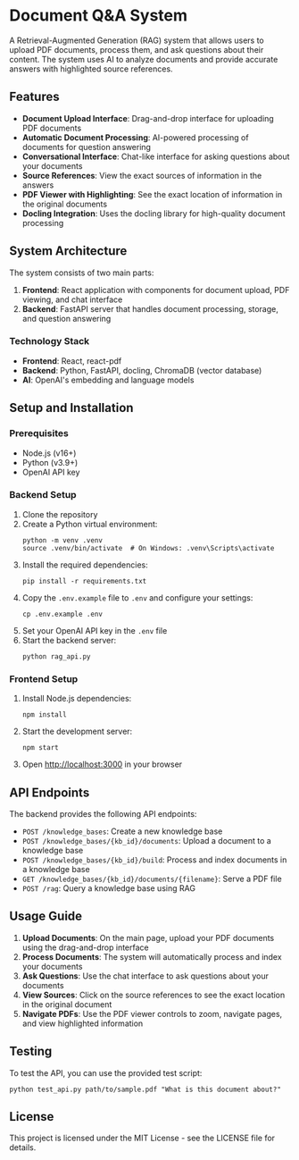 # Document Q&A System

A Retrieval-Augmented Generation (RAG) system that allows users to upload PDF documents, process them, and ask questions about their content. The system uses AI to analyze documents and provide accurate answers with highlighted source references.

## Features

- **Document Upload Interface**: Drag-and-drop interface for uploading PDF documents
- **Automatic Document Processing**: AI-powered processing of documents for question answering
- **Conversational Interface**: Chat-like interface for asking questions about your documents
- **Source References**: View the exact sources of information in the answers
- **PDF Viewer with Highlighting**: See the exact location of information in the original documents
- **Docling Integration**: Uses the docling library for high-quality document processing

## System Architecture

The system consists of two main parts:

1. **Frontend**: React application with components for document upload, PDF viewing, and chat interface
2. **Backend**: FastAPI server that handles document processing, storage, and question answering

### Technology Stack

- **Frontend**: React, react-pdf
- **Backend**: Python, FastAPI, docling, ChromaDB (vector database)
- **AI**: OpenAI's embedding and language models

## Setup and Installation

### Prerequisites

- Node.js (v16+)
- Python (v3.9+)
- OpenAI API key

### Backend Setup

1. Clone the repository
2. Create a Python virtual environment:
   ```
   python -m venv .venv
   source .venv/bin/activate  # On Windows: .venv\Scripts\activate
   ```
3. Install the required dependencies:
   ```
   pip install -r requirements.txt
   ```
4. Copy the `.env.example` file to `.env` and configure your settings:
   ```
   cp .env.example .env
   ```
5. Set your OpenAI API key in the `.env` file
6. Start the backend server:
   ```
   python rag_api.py
   ```

### Frontend Setup

1. Install Node.js dependencies:
   ```
   npm install
   ```
2. Start the development server:
   ```
   npm start
   ```
3. Open [http://localhost:3000](http://localhost:3000) in your browser

## API Endpoints

The backend provides the following API endpoints:

- `POST /knowledge_bases`: Create a new knowledge base
- `POST /knowledge_bases/{kb_id}/documents`: Upload a document to a knowledge base
- `POST /knowledge_bases/{kb_id}/build`: Process and index documents in a knowledge base
- `GET /knowledge_bases/{kb_id}/documents/{filename}`: Serve a PDF file
- `POST /rag`: Query a knowledge base using RAG

## Usage Guide

1. **Upload Documents**: On the main page, upload your PDF documents using the drag-and-drop interface
2. **Process Documents**: The system will automatically process and index your documents
3. **Ask Questions**: Use the chat interface to ask questions about your documents
4. **View Sources**: Click on the source references to see the exact location in the original document
5. **Navigate PDFs**: Use the PDF viewer controls to zoom, navigate pages, and view highlighted information

## Testing

To test the API, you can use the provided test script:

```
python test_api.py path/to/sample.pdf "What is this document about?"
```

## License

This project is licensed under the MIT License - see the LICENSE file for details.
